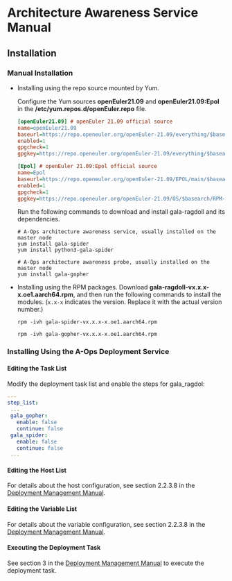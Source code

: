 # Architecture Awareness Service Manual

## Installation

### Manual Installation

- Installing using the repo source mounted by Yum.

  Configure the Yum sources **openEuler21.09** and **openEuler21.09:Epol** in the **/etc/yum.repos.d/openEuler.repo** file.

  ```ini
  [openEuler21.09] # openEuler 21.09 official source
  name=openEuler21.09
  baseurl=https://repo.openeuler.org/openEuler-21.09/everything/$basearch/ 
  enabled=1
  gpgcheck=1
  gpgkey=https://repo.openeuler.org/openEuler-21.09/everything/$basearch/RPM-GPG-KEY-openEuler
  
  [Epol] # openEuler 21.09:Epol official source
  name=Epol
  baseurl=https://repo.openeuler.org/openEuler-21.09/EPOL/main/$basearch/ 
  enabled=1
  gpgcheck=1
  gpgkey=https://repo.openeuler.org/openEuler-21.09/OS/$basearch/RPM-GPG-KEY-openEuler
  ```

  Run the following commands to download and install gala-ragdoll and its dependencies.

  ```shell
  # A-Ops architecture awareness service, usually installed on the master node
  yum install gala-spider 
  yum install python3-gala-spider
  
  # A-Ops architecture awareness probe, usually installed on the master node
  yum install gala-gopher 
  ```

- Installing using the RPM packages. Download **gala-ragdoll-vx.x.x-x.oe1.aarch64.rpm**, and then run the following commands to install the modules. (`x.x-x` indicates the version. Replace it with the actual version number.)

  ```shell
  rpm -ivh gala-spider-vx.x.x-x.oe1.aarch64.rpm
  
  rpm -ivh gala-gopher-vx.x.x-x.oe1.aarch64.rpm
  ```



### Installing Using the A-Ops Deployment Service

#### Editing the Task List

Modify the deployment task list and enable the steps for gala_ragdol:

```yaml
---
step_list:
 ...
 gala_gopher:
   enable: false
   continue: false
 gala_spider:
   enable: false
   continue: false
 ...
```

#### Editing the Host List

For details about the host configuration, see section 2.2.3.8 in the [Deployment Management Manual](./deployment-management-manual.md).

#### Editing the Variable List

For details about the variable configuration, see section 2.2.3.8 in the [Deployment Management Manual](./deployment-management-manual.md).

#### Executing the Deployment Task

See section 3 in the [Deployment Management Manual](./deployment-management-manual.md) to execute the deployment task.